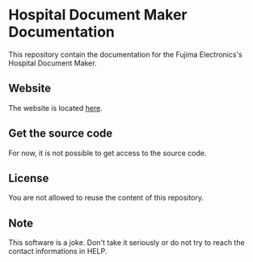 # Hospital Document Maker Documentation
This repository contain the documentation for the Fujima Electronics's
Hospital Document Maker.

## Website
The website is located [here](https://fujimaelectronics.github.io/Hospital-Document-Maker-Documentation/).

## Get the source code
For now, it is not possible to get access to the source code.

## License
You are not allowed to reuse the content of this repository.

## Note
This software is a joke. Don't take it seriously or do not try to reach
the contact informations in HELP.
